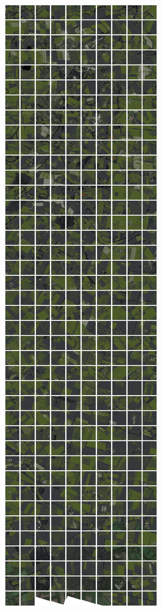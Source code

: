 <html>
<div>
<img src="https://github.com/HakkaTjakka/NL_TILE_MAP/blob/main/18/645/-1051/r.6450.-10510.png" height="44" width="44">
<img src="https://github.com/HakkaTjakka/NL_TILE_MAP/blob/main/18/645/-1051/r.6451.-10510.png" height="44" width="44">
<img src="https://github.com/HakkaTjakka/NL_TILE_MAP/blob/main/18/645/-1051/r.6452.-10510.png" height="44" width="44">
<img src="https://github.com/HakkaTjakka/NL_TILE_MAP/blob/main/18/645/-1051/r.6453.-10510.png" height="44" width="44">
<img src="https://github.com/HakkaTjakka/NL_TILE_MAP/blob/main/18/645/-1051/r.6454.-10510.png" height="44" width="44">
<img src="https://github.com/HakkaTjakka/NL_TILE_MAP/blob/main/18/645/-1051/r.6455.-10510.png" height="44" width="44">
<img src="https://github.com/HakkaTjakka/NL_TILE_MAP/blob/main/18/645/-1051/r.6456.-10510.png" height="44" width="44">
<img src="https://github.com/HakkaTjakka/NL_TILE_MAP/blob/main/18/645/-1051/r.6457.-10510.png" height="44" width="44">
<img src="https://github.com/HakkaTjakka/NL_TILE_MAP/blob/main/18/645/-1051/r.6458.-10510.png" height="44" width="44">
<img src="https://github.com/HakkaTjakka/NL_TILE_MAP/blob/main/18/645/-1051/r.6459.-10510.png" height="44" width="44">
<img src="https://github.com/HakkaTjakka/NL_TILE_MAP/blob/main/18/646/-1051/r.6460.-10510.png" height="44" width="44">
<img src="https://github.com/HakkaTjakka/NL_TILE_MAP/blob/main/18/646/-1051/r.6461.-10510.png" height="44" width="44">
<img src="https://github.com/HakkaTjakka/NL_TILE_MAP/blob/main/18/646/-1051/r.6462.-10510.png" height="44" width="44">
<img src="https://github.com/HakkaTjakka/NL_TILE_MAP/blob/main/18/646/-1051/r.6463.-10510.png" height="44" width="44">
<img src="https://github.com/HakkaTjakka/NL_TILE_MAP/blob/main/18/646/-1051/r.6464.-10510.png" height="44" width="44">
<img src="https://github.com/HakkaTjakka/NL_TILE_MAP/blob/main/18/646/-1051/r.6465.-10510.png" height="44" width="44">
<img src="https://github.com/HakkaTjakka/NL_TILE_MAP/blob/main/18/646/-1051/r.6466.-10510.png" height="44" width="44">
<img src="https://github.com/HakkaTjakka/NL_TILE_MAP/blob/main/18/646/-1051/r.6467.-10510.png" height="44" width="44">
<img src="https://github.com/HakkaTjakka/NL_TILE_MAP/blob/main/18/646/-1051/r.6468.-10510.png" height="44" width="44">
<img src="https://github.com/HakkaTjakka/NL_TILE_MAP/blob/main/18/646/-1051/r.6469.-10510.png" height="44" width="44">
<br>
<img src="https://github.com/HakkaTjakka/NL_TILE_MAP/blob/main/18/645/-1051/r.6450.-10509.png" height="44" width="44">
<img src="https://github.com/HakkaTjakka/NL_TILE_MAP/blob/main/18/645/-1051/r.6451.-10509.png" height="44" width="44">
<img src="https://github.com/HakkaTjakka/NL_TILE_MAP/blob/main/18/645/-1051/r.6452.-10509.png" height="44" width="44">
<img src="https://github.com/HakkaTjakka/NL_TILE_MAP/blob/main/18/645/-1051/r.6453.-10509.png" height="44" width="44">
<img src="https://github.com/HakkaTjakka/NL_TILE_MAP/blob/main/18/645/-1051/r.6454.-10509.png" height="44" width="44">
<img src="https://github.com/HakkaTjakka/NL_TILE_MAP/blob/main/18/645/-1051/r.6455.-10509.png" height="44" width="44">
<img src="https://github.com/HakkaTjakka/NL_TILE_MAP/blob/main/18/645/-1051/r.6456.-10509.png" height="44" width="44">
<img src="https://github.com/HakkaTjakka/NL_TILE_MAP/blob/main/18/645/-1051/r.6457.-10509.png" height="44" width="44">
<img src="https://github.com/HakkaTjakka/NL_TILE_MAP/blob/main/18/645/-1051/r.6458.-10509.png" height="44" width="44">
<img src="https://github.com/HakkaTjakka/NL_TILE_MAP/blob/main/18/645/-1051/r.6459.-10509.png" height="44" width="44">
<img src="https://github.com/HakkaTjakka/NL_TILE_MAP/blob/main/18/646/-1051/r.6460.-10509.png" height="44" width="44">
<img src="https://github.com/HakkaTjakka/NL_TILE_MAP/blob/main/18/646/-1051/r.6461.-10509.png" height="44" width="44">
<img src="https://github.com/HakkaTjakka/NL_TILE_MAP/blob/main/18/646/-1051/r.6462.-10509.png" height="44" width="44">
<img src="https://github.com/HakkaTjakka/NL_TILE_MAP/blob/main/18/646/-1051/r.6463.-10509.png" height="44" width="44">
<img src="https://github.com/HakkaTjakka/NL_TILE_MAP/blob/main/18/646/-1051/r.6464.-10509.png" height="44" width="44">
<img src="https://github.com/HakkaTjakka/NL_TILE_MAP/blob/main/18/646/-1051/r.6465.-10509.png" height="44" width="44">
<img src="https://github.com/HakkaTjakka/NL_TILE_MAP/blob/main/18/646/-1051/r.6466.-10509.png" height="44" width="44">
<img src="https://github.com/HakkaTjakka/NL_TILE_MAP/blob/main/18/646/-1051/r.6467.-10509.png" height="44" width="44">
<img src="https://github.com/HakkaTjakka/NL_TILE_MAP/blob/main/18/646/-1051/r.6468.-10509.png" height="44" width="44">
<img src="https://github.com/HakkaTjakka/NL_TILE_MAP/blob/main/18/646/-1051/r.6469.-10509.png" height="44" width="44">
<br>
<img src="https://github.com/HakkaTjakka/NL_TILE_MAP/blob/main/18/645/-1051/r.6450.-10508.png" height="44" width="44">
<img src="https://github.com/HakkaTjakka/NL_TILE_MAP/blob/main/18/645/-1051/r.6451.-10508.png" height="44" width="44">
<img src="https://github.com/HakkaTjakka/NL_TILE_MAP/blob/main/18/645/-1051/r.6452.-10508.png" height="44" width="44">
<img src="https://github.com/HakkaTjakka/NL_TILE_MAP/blob/main/18/645/-1051/r.6453.-10508.png" height="44" width="44">
<img src="https://github.com/HakkaTjakka/NL_TILE_MAP/blob/main/18/645/-1051/r.6454.-10508.png" height="44" width="44">
<img src="https://github.com/HakkaTjakka/NL_TILE_MAP/blob/main/18/645/-1051/r.6455.-10508.png" height="44" width="44">
<img src="https://github.com/HakkaTjakka/NL_TILE_MAP/blob/main/18/645/-1051/r.6456.-10508.png" height="44" width="44">
<img src="https://github.com/HakkaTjakka/NL_TILE_MAP/blob/main/18/645/-1051/r.6457.-10508.png" height="44" width="44">
<img src="https://github.com/HakkaTjakka/NL_TILE_MAP/blob/main/18/645/-1051/r.6458.-10508.png" height="44" width="44">
<img src="https://github.com/HakkaTjakka/NL_TILE_MAP/blob/main/18/645/-1051/r.6459.-10508.png" height="44" width="44">
<img src="https://github.com/HakkaTjakka/NL_TILE_MAP/blob/main/18/646/-1051/r.6460.-10508.png" height="44" width="44">
<img src="https://github.com/HakkaTjakka/NL_TILE_MAP/blob/main/18/646/-1051/r.6461.-10508.png" height="44" width="44">
<img src="https://github.com/HakkaTjakka/NL_TILE_MAP/blob/main/18/646/-1051/r.6462.-10508.png" height="44" width="44">
<img src="https://github.com/HakkaTjakka/NL_TILE_MAP/blob/main/18/646/-1051/r.6463.-10508.png" height="44" width="44">
<img src="https://github.com/HakkaTjakka/NL_TILE_MAP/blob/main/18/646/-1051/r.6464.-10508.png" height="44" width="44">
<img src="https://github.com/HakkaTjakka/NL_TILE_MAP/blob/main/18/646/-1051/r.6465.-10508.png" height="44" width="44">
<img src="https://github.com/HakkaTjakka/NL_TILE_MAP/blob/main/18/646/-1051/r.6466.-10508.png" height="44" width="44">
<img src="https://github.com/HakkaTjakka/NL_TILE_MAP/blob/main/18/646/-1051/r.6467.-10508.png" height="44" width="44">
<img src="https://github.com/HakkaTjakka/NL_TILE_MAP/blob/main/18/646/-1051/r.6468.-10508.png" height="44" width="44">
<img src="https://github.com/HakkaTjakka/NL_TILE_MAP/blob/main/18/646/-1051/r.6469.-10508.png" height="44" width="44">
<br>
<img src="https://github.com/HakkaTjakka/NL_TILE_MAP/blob/main/18/645/-1051/r.6450.-10507.png" height="44" width="44">
<img src="https://github.com/HakkaTjakka/NL_TILE_MAP/blob/main/18/645/-1051/r.6451.-10507.png" height="44" width="44">
<img src="https://github.com/HakkaTjakka/NL_TILE_MAP/blob/main/18/645/-1051/r.6452.-10507.png" height="44" width="44">
<img src="https://github.com/HakkaTjakka/NL_TILE_MAP/blob/main/18/645/-1051/r.6453.-10507.png" height="44" width="44">
<img src="https://github.com/HakkaTjakka/NL_TILE_MAP/blob/main/18/645/-1051/r.6454.-10507.png" height="44" width="44">
<img src="https://github.com/HakkaTjakka/NL_TILE_MAP/blob/main/18/645/-1051/r.6455.-10507.png" height="44" width="44">
<img src="https://github.com/HakkaTjakka/NL_TILE_MAP/blob/main/18/645/-1051/r.6456.-10507.png" height="44" width="44">
<img src="https://github.com/HakkaTjakka/NL_TILE_MAP/blob/main/18/645/-1051/r.6457.-10507.png" height="44" width="44">
<img src="https://github.com/HakkaTjakka/NL_TILE_MAP/blob/main/18/645/-1051/r.6458.-10507.png" height="44" width="44">
<img src="https://github.com/HakkaTjakka/NL_TILE_MAP/blob/main/18/645/-1051/r.6459.-10507.png" height="44" width="44">
<img src="https://github.com/HakkaTjakka/NL_TILE_MAP/blob/main/18/646/-1051/r.6460.-10507.png" height="44" width="44">
<img src="https://github.com/HakkaTjakka/NL_TILE_MAP/blob/main/18/646/-1051/r.6461.-10507.png" height="44" width="44">
<img src="https://github.com/HakkaTjakka/NL_TILE_MAP/blob/main/18/646/-1051/r.6462.-10507.png" height="44" width="44">
<img src="https://github.com/HakkaTjakka/NL_TILE_MAP/blob/main/18/646/-1051/r.6463.-10507.png" height="44" width="44">
<img src="https://github.com/HakkaTjakka/NL_TILE_MAP/blob/main/18/646/-1051/r.6464.-10507.png" height="44" width="44">
<img src="https://github.com/HakkaTjakka/NL_TILE_MAP/blob/main/18/646/-1051/r.6465.-10507.png" height="44" width="44">
<img src="https://github.com/HakkaTjakka/NL_TILE_MAP/blob/main/18/646/-1051/r.6466.-10507.png" height="44" width="44">
<img src="https://github.com/HakkaTjakka/NL_TILE_MAP/blob/main/18/646/-1051/r.6467.-10507.png" height="44" width="44">
<img src="https://github.com/HakkaTjakka/NL_TILE_MAP/blob/main/18/646/-1051/r.6468.-10507.png" height="44" width="44">
<img src="https://github.com/HakkaTjakka/NL_TILE_MAP/blob/main/18/646/-1051/r.6469.-10507.png" height="44" width="44">
<br>
<img src="https://github.com/HakkaTjakka/NL_TILE_MAP/blob/main/18/645/-1051/r.6450.-10506.png" height="44" width="44">
<img src="https://github.com/HakkaTjakka/NL_TILE_MAP/blob/main/18/645/-1051/r.6451.-10506.png" height="44" width="44">
<img src="https://github.com/HakkaTjakka/NL_TILE_MAP/blob/main/18/645/-1051/r.6452.-10506.png" height="44" width="44">
<img src="https://github.com/HakkaTjakka/NL_TILE_MAP/blob/main/18/645/-1051/r.6453.-10506.png" height="44" width="44">
<img src="https://github.com/HakkaTjakka/NL_TILE_MAP/blob/main/18/645/-1051/r.6454.-10506.png" height="44" width="44">
<img src="https://github.com/HakkaTjakka/NL_TILE_MAP/blob/main/18/645/-1051/r.6455.-10506.png" height="44" width="44">
<img src="https://github.com/HakkaTjakka/NL_TILE_MAP/blob/main/18/645/-1051/r.6456.-10506.png" height="44" width="44">
<img src="https://github.com/HakkaTjakka/NL_TILE_MAP/blob/main/18/645/-1051/r.6457.-10506.png" height="44" width="44">
<img src="https://github.com/HakkaTjakka/NL_TILE_MAP/blob/main/18/645/-1051/r.6458.-10506.png" height="44" width="44">
<img src="https://github.com/HakkaTjakka/NL_TILE_MAP/blob/main/18/645/-1051/r.6459.-10506.png" height="44" width="44">
<img src="https://github.com/HakkaTjakka/NL_TILE_MAP/blob/main/18/646/-1051/r.6460.-10506.png" height="44" width="44">
<img src="https://github.com/HakkaTjakka/NL_TILE_MAP/blob/main/18/646/-1051/r.6461.-10506.png" height="44" width="44">
<img src="https://github.com/HakkaTjakka/NL_TILE_MAP/blob/main/18/646/-1051/r.6462.-10506.png" height="44" width="44">
<img src="https://github.com/HakkaTjakka/NL_TILE_MAP/blob/main/18/646/-1051/r.6463.-10506.png" height="44" width="44">
<img src="https://github.com/HakkaTjakka/NL_TILE_MAP/blob/main/18/646/-1051/r.6464.-10506.png" height="44" width="44">
<img src="https://github.com/HakkaTjakka/NL_TILE_MAP/blob/main/18/646/-1051/r.6465.-10506.png" height="44" width="44">
<img src="https://github.com/HakkaTjakka/NL_TILE_MAP/blob/main/18/646/-1051/r.6466.-10506.png" height="44" width="44">
<img src="https://github.com/HakkaTjakka/NL_TILE_MAP/blob/main/18/646/-1051/r.6467.-10506.png" height="44" width="44">
<img src="https://github.com/HakkaTjakka/NL_TILE_MAP/blob/main/18/646/-1051/r.6468.-10506.png" height="44" width="44">
<img src="https://github.com/HakkaTjakka/NL_TILE_MAP/blob/main/18/646/-1051/r.6469.-10506.png" height="44" width="44">
<br>
<img src="https://github.com/HakkaTjakka/NL_TILE_MAP/blob/main/18/645/-1051/r.6450.-10505.png" height="44" width="44">
<img src="https://github.com/HakkaTjakka/NL_TILE_MAP/blob/main/18/645/-1051/r.6451.-10505.png" height="44" width="44">
<img src="https://github.com/HakkaTjakka/NL_TILE_MAP/blob/main/18/645/-1051/r.6452.-10505.png" height="44" width="44">
<img src="https://github.com/HakkaTjakka/NL_TILE_MAP/blob/main/18/645/-1051/r.6453.-10505.png" height="44" width="44">
<img src="https://github.com/HakkaTjakka/NL_TILE_MAP/blob/main/18/645/-1051/r.6454.-10505.png" height="44" width="44">
<img src="https://github.com/HakkaTjakka/NL_TILE_MAP/blob/main/18/645/-1051/r.6455.-10505.png" height="44" width="44">
<img src="https://github.com/HakkaTjakka/NL_TILE_MAP/blob/main/18/645/-1051/r.6456.-10505.png" height="44" width="44">
<img src="https://github.com/HakkaTjakka/NL_TILE_MAP/blob/main/18/645/-1051/r.6457.-10505.png" height="44" width="44">
<img src="https://github.com/HakkaTjakka/NL_TILE_MAP/blob/main/18/645/-1051/r.6458.-10505.png" height="44" width="44">
<img src="https://github.com/HakkaTjakka/NL_TILE_MAP/blob/main/18/645/-1051/r.6459.-10505.png" height="44" width="44">
<img src="https://github.com/HakkaTjakka/NL_TILE_MAP/blob/main/18/646/-1051/r.6460.-10505.png" height="44" width="44">
<img src="https://github.com/HakkaTjakka/NL_TILE_MAP/blob/main/18/646/-1051/r.6461.-10505.png" height="44" width="44">
<img src="https://github.com/HakkaTjakka/NL_TILE_MAP/blob/main/18/646/-1051/r.6462.-10505.png" height="44" width="44">
<img src="https://github.com/HakkaTjakka/NL_TILE_MAP/blob/main/18/646/-1051/r.6463.-10505.png" height="44" width="44">
<img src="https://github.com/HakkaTjakka/NL_TILE_MAP/blob/main/18/646/-1051/r.6464.-10505.png" height="44" width="44">
<img src="https://github.com/HakkaTjakka/NL_TILE_MAP/blob/main/18/646/-1051/r.6465.-10505.png" height="44" width="44">
<img src="https://github.com/HakkaTjakka/NL_TILE_MAP/blob/main/18/646/-1051/r.6466.-10505.png" height="44" width="44">
<img src="https://github.com/HakkaTjakka/NL_TILE_MAP/blob/main/18/646/-1051/r.6467.-10505.png" height="44" width="44">
<img src="https://github.com/HakkaTjakka/NL_TILE_MAP/blob/main/18/646/-1051/r.6468.-10505.png" height="44" width="44">
<img src="https://github.com/HakkaTjakka/NL_TILE_MAP/blob/main/18/646/-1051/r.6469.-10505.png" height="44" width="44">
<br>
<img src="https://github.com/HakkaTjakka/NL_TILE_MAP/blob/main/18/645/-1051/r.6450.-10504.png" height="44" width="44">
<img src="https://github.com/HakkaTjakka/NL_TILE_MAP/blob/main/18/645/-1051/r.6451.-10504.png" height="44" width="44">
<img src="https://github.com/HakkaTjakka/NL_TILE_MAP/blob/main/18/645/-1051/r.6452.-10504.png" height="44" width="44">
<img src="https://github.com/HakkaTjakka/NL_TILE_MAP/blob/main/18/645/-1051/r.6453.-10504.png" height="44" width="44">
<img src="https://github.com/HakkaTjakka/NL_TILE_MAP/blob/main/18/645/-1051/r.6454.-10504.png" height="44" width="44">
<img src="https://github.com/HakkaTjakka/NL_TILE_MAP/blob/main/18/645/-1051/r.6455.-10504.png" height="44" width="44">
<img src="https://github.com/HakkaTjakka/NL_TILE_MAP/blob/main/18/645/-1051/r.6456.-10504.png" height="44" width="44">
<img src="https://github.com/HakkaTjakka/NL_TILE_MAP/blob/main/18/645/-1051/r.6457.-10504.png" height="44" width="44">
<img src="https://github.com/HakkaTjakka/NL_TILE_MAP/blob/main/18/645/-1051/r.6458.-10504.png" height="44" width="44">
<img src="https://github.com/HakkaTjakka/NL_TILE_MAP/blob/main/18/645/-1051/r.6459.-10504.png" height="44" width="44">
<img src="https://github.com/HakkaTjakka/NL_TILE_MAP/blob/main/18/646/-1051/r.6460.-10504.png" height="44" width="44">
<img src="https://github.com/HakkaTjakka/NL_TILE_MAP/blob/main/18/646/-1051/r.6461.-10504.png" height="44" width="44">
<img src="https://github.com/HakkaTjakka/NL_TILE_MAP/blob/main/18/646/-1051/r.6462.-10504.png" height="44" width="44">
<img src="https://github.com/HakkaTjakka/NL_TILE_MAP/blob/main/18/646/-1051/r.6463.-10504.png" height="44" width="44">
<img src="https://github.com/HakkaTjakka/NL_TILE_MAP/blob/main/18/646/-1051/r.6464.-10504.png" height="44" width="44">
<img src="https://github.com/HakkaTjakka/NL_TILE_MAP/blob/main/18/646/-1051/r.6465.-10504.png" height="44" width="44">
<img src="https://github.com/HakkaTjakka/NL_TILE_MAP/blob/main/18/646/-1051/r.6466.-10504.png" height="44" width="44">
<img src="https://github.com/HakkaTjakka/NL_TILE_MAP/blob/main/18/646/-1051/r.6467.-10504.png" height="44" width="44">
<img src="https://github.com/HakkaTjakka/NL_TILE_MAP/blob/main/18/646/-1051/r.6468.-10504.png" height="44" width="44">
<img src="https://github.com/HakkaTjakka/NL_TILE_MAP/blob/main/18/646/-1051/r.6469.-10504.png" height="44" width="44">
<br>
<img src="https://github.com/HakkaTjakka/NL_TILE_MAP/blob/main/18/645/-1051/r.6450.-10503.png" height="44" width="44">
<img src="https://github.com/HakkaTjakka/NL_TILE_MAP/blob/main/18/645/-1051/r.6451.-10503.png" height="44" width="44">
<img src="https://github.com/HakkaTjakka/NL_TILE_MAP/blob/main/18/645/-1051/r.6452.-10503.png" height="44" width="44">
<img src="https://github.com/HakkaTjakka/NL_TILE_MAP/blob/main/18/645/-1051/r.6453.-10503.png" height="44" width="44">
<img src="https://github.com/HakkaTjakka/NL_TILE_MAP/blob/main/18/645/-1051/r.6454.-10503.png" height="44" width="44">
<img src="https://github.com/HakkaTjakka/NL_TILE_MAP/blob/main/18/645/-1051/r.6455.-10503.png" height="44" width="44">
<img src="https://github.com/HakkaTjakka/NL_TILE_MAP/blob/main/18/645/-1051/r.6456.-10503.png" height="44" width="44">
<img src="https://github.com/HakkaTjakka/NL_TILE_MAP/blob/main/18/645/-1051/r.6457.-10503.png" height="44" width="44">
<img src="https://github.com/HakkaTjakka/NL_TILE_MAP/blob/main/18/645/-1051/r.6458.-10503.png" height="44" width="44">
<img src="https://github.com/HakkaTjakka/NL_TILE_MAP/blob/main/18/645/-1051/r.6459.-10503.png" height="44" width="44">
<img src="https://github.com/HakkaTjakka/NL_TILE_MAP/blob/main/18/646/-1051/r.6460.-10503.png" height="44" width="44">
<img src="https://github.com/HakkaTjakka/NL_TILE_MAP/blob/main/18/646/-1051/r.6461.-10503.png" height="44" width="44">
<img src="https://github.com/HakkaTjakka/NL_TILE_MAP/blob/main/18/646/-1051/r.6462.-10503.png" height="44" width="44">
<img src="https://github.com/HakkaTjakka/NL_TILE_MAP/blob/main/18/646/-1051/r.6463.-10503.png" height="44" width="44">
<img src="https://github.com/HakkaTjakka/NL_TILE_MAP/blob/main/18/646/-1051/r.6464.-10503.png" height="44" width="44">
<img src="https://github.com/HakkaTjakka/NL_TILE_MAP/blob/main/18/646/-1051/r.6465.-10503.png" height="44" width="44">
<img src="https://github.com/HakkaTjakka/NL_TILE_MAP/blob/main/18/646/-1051/r.6466.-10503.png" height="44" width="44">
<img src="https://github.com/HakkaTjakka/NL_TILE_MAP/blob/main/18/646/-1051/r.6467.-10503.png" height="44" width="44">
<img src="https://github.com/HakkaTjakka/NL_TILE_MAP/blob/main/18/646/-1051/r.6468.-10503.png" height="44" width="44">
<img src="https://github.com/HakkaTjakka/NL_TILE_MAP/blob/main/18/646/-1051/r.6469.-10503.png" height="44" width="44">
<br>
<img src="https://github.com/HakkaTjakka/NL_TILE_MAP/blob/main/18/645/-1051/r.6450.-10502.png" height="44" width="44">
<img src="https://github.com/HakkaTjakka/NL_TILE_MAP/blob/main/18/645/-1051/r.6451.-10502.png" height="44" width="44">
<img src="https://github.com/HakkaTjakka/NL_TILE_MAP/blob/main/18/645/-1051/r.6452.-10502.png" height="44" width="44">
<img src="https://github.com/HakkaTjakka/NL_TILE_MAP/blob/main/18/645/-1051/r.6453.-10502.png" height="44" width="44">
<img src="https://github.com/HakkaTjakka/NL_TILE_MAP/blob/main/18/645/-1051/r.6454.-10502.png" height="44" width="44">
<img src="https://github.com/HakkaTjakka/NL_TILE_MAP/blob/main/18/645/-1051/r.6455.-10502.png" height="44" width="44">
<img src="https://github.com/HakkaTjakka/NL_TILE_MAP/blob/main/18/645/-1051/r.6456.-10502.png" height="44" width="44">
<img src="https://github.com/HakkaTjakka/NL_TILE_MAP/blob/main/18/645/-1051/r.6457.-10502.png" height="44" width="44">
<img src="https://github.com/HakkaTjakka/NL_TILE_MAP/blob/main/18/645/-1051/r.6458.-10502.png" height="44" width="44">
<img src="https://github.com/HakkaTjakka/NL_TILE_MAP/blob/main/18/645/-1051/r.6459.-10502.png" height="44" width="44">
<img src="https://github.com/HakkaTjakka/NL_TILE_MAP/blob/main/18/646/-1051/r.6460.-10502.png" height="44" width="44">
<img src="https://github.com/HakkaTjakka/NL_TILE_MAP/blob/main/18/646/-1051/r.6461.-10502.png" height="44" width="44">
<img src="https://github.com/HakkaTjakka/NL_TILE_MAP/blob/main/18/646/-1051/r.6462.-10502.png" height="44" width="44">
<img src="https://github.com/HakkaTjakka/NL_TILE_MAP/blob/main/18/646/-1051/r.6463.-10502.png" height="44" width="44">
<img src="https://github.com/HakkaTjakka/NL_TILE_MAP/blob/main/18/646/-1051/r.6464.-10502.png" height="44" width="44">
<img src="https://github.com/HakkaTjakka/NL_TILE_MAP/blob/main/18/646/-1051/r.6465.-10502.png" height="44" width="44">
<img src="https://github.com/HakkaTjakka/NL_TILE_MAP/blob/main/18/646/-1051/r.6466.-10502.png" height="44" width="44">
<img src="https://github.com/HakkaTjakka/NL_TILE_MAP/blob/main/18/646/-1051/r.6467.-10502.png" height="44" width="44">
<img src="https://github.com/HakkaTjakka/NL_TILE_MAP/blob/main/18/646/-1051/r.6468.-10502.png" height="44" width="44">
<img src="https://github.com/HakkaTjakka/NL_TILE_MAP/blob/main/18/646/-1051/r.6469.-10502.png" height="44" width="44">
<br>
<img src="https://github.com/HakkaTjakka/NL_TILE_MAP/blob/main/18/645/-1051/r.6450.-10501.png" height="44" width="44">
<img src="https://github.com/HakkaTjakka/NL_TILE_MAP/blob/main/18/645/-1051/r.6451.-10501.png" height="44" width="44">
<img src="https://github.com/HakkaTjakka/NL_TILE_MAP/blob/main/18/645/-1051/r.6452.-10501.png" height="44" width="44">
<img src="https://github.com/HakkaTjakka/NL_TILE_MAP/blob/main/18/645/-1051/r.6453.-10501.png" height="44" width="44">
<img src="https://github.com/HakkaTjakka/NL_TILE_MAP/blob/main/18/645/-1051/r.6454.-10501.png" height="44" width="44">
<img src="https://github.com/HakkaTjakka/NL_TILE_MAP/blob/main/18/645/-1051/r.6455.-10501.png" height="44" width="44">
<img src="https://github.com/HakkaTjakka/NL_TILE_MAP/blob/main/18/645/-1051/r.6456.-10501.png" height="44" width="44">
<img src="https://github.com/HakkaTjakka/NL_TILE_MAP/blob/main/18/645/-1051/r.6457.-10501.png" height="44" width="44">
<img src="https://github.com/HakkaTjakka/NL_TILE_MAP/blob/main/18/645/-1051/r.6458.-10501.png" height="44" width="44">
<img src="https://github.com/HakkaTjakka/NL_TILE_MAP/blob/main/18/645/-1051/r.6459.-10501.png" height="44" width="44">
<img src="https://github.com/HakkaTjakka/NL_TILE_MAP/blob/main/18/646/-1051/r.6460.-10501.png" height="44" width="44">
<img src="https://github.com/HakkaTjakka/NL_TILE_MAP/blob/main/18/646/-1051/r.6461.-10501.png" height="44" width="44">
<img src="https://github.com/HakkaTjakka/NL_TILE_MAP/blob/main/18/646/-1051/r.6462.-10501.png" height="44" width="44">
<img src="https://github.com/HakkaTjakka/NL_TILE_MAP/blob/main/18/646/-1051/r.6463.-10501.png" height="44" width="44">
<img src="https://github.com/HakkaTjakka/NL_TILE_MAP/blob/main/18/646/-1051/r.6464.-10501.png" height="44" width="44">
<img src="https://github.com/HakkaTjakka/NL_TILE_MAP/blob/main/18/646/-1051/r.6465.-10501.png" height="44" width="44">
<img src="https://github.com/HakkaTjakka/NL_TILE_MAP/blob/main/18/646/-1051/r.6466.-10501.png" height="44" width="44">
<img src="https://github.com/HakkaTjakka/NL_TILE_MAP/blob/main/18/646/-1051/r.6467.-10501.png" height="44" width="44">
<img src="https://github.com/HakkaTjakka/NL_TILE_MAP/blob/main/18/646/-1051/r.6468.-10501.png" height="44" width="44">
<img src="https://github.com/HakkaTjakka/NL_TILE_MAP/blob/main/18/646/-1051/r.6469.-10501.png" height="44" width="44">
<br>
<img src="https://github.com/HakkaTjakka/NL_TILE_MAP/blob/main/18/645/-1050/r.6450.-10500.png" height="44" width="44">
<img src="https://github.com/HakkaTjakka/NL_TILE_MAP/blob/main/18/645/-1050/r.6451.-10500.png" height="44" width="44">
<img src="https://github.com/HakkaTjakka/NL_TILE_MAP/blob/main/18/645/-1050/r.6452.-10500.png" height="44" width="44">
<img src="https://github.com/HakkaTjakka/NL_TILE_MAP/blob/main/18/645/-1050/r.6453.-10500.png" height="44" width="44">
<img src="https://github.com/HakkaTjakka/NL_TILE_MAP/blob/main/18/645/-1050/r.6454.-10500.png" height="44" width="44">
<img src="https://github.com/HakkaTjakka/NL_TILE_MAP/blob/main/18/645/-1050/r.6455.-10500.png" height="44" width="44">
<img src="https://github.com/HakkaTjakka/NL_TILE_MAP/blob/main/18/645/-1050/r.6456.-10500.png" height="44" width="44">
<img src="https://github.com/HakkaTjakka/NL_TILE_MAP/blob/main/18/645/-1050/r.6457.-10500.png" height="44" width="44">
<img src="https://github.com/HakkaTjakka/NL_TILE_MAP/blob/main/18/645/-1050/r.6458.-10500.png" height="44" width="44">
<img src="https://github.com/HakkaTjakka/NL_TILE_MAP/blob/main/18/645/-1050/r.6459.-10500.png" height="44" width="44">
<img src="https://github.com/HakkaTjakka/NL_TILE_MAP/blob/main/18/646/-1050/r.6460.-10500.png" height="44" width="44">
<img src="https://github.com/HakkaTjakka/NL_TILE_MAP/blob/main/18/646/-1050/r.6461.-10500.png" height="44" width="44">
<img src="https://github.com/HakkaTjakka/NL_TILE_MAP/blob/main/18/646/-1050/r.6462.-10500.png" height="44" width="44">
<img src="https://github.com/HakkaTjakka/NL_TILE_MAP/blob/main/18/646/-1050/r.6463.-10500.png" height="44" width="44">
<img src="https://github.com/HakkaTjakka/NL_TILE_MAP/blob/main/18/646/-1050/r.6464.-10500.png" height="44" width="44">
<img src="https://github.com/HakkaTjakka/NL_TILE_MAP/blob/main/18/646/-1050/r.6465.-10500.png" height="44" width="44">
<img src="https://github.com/HakkaTjakka/NL_TILE_MAP/blob/main/18/646/-1050/r.6466.-10500.png" height="44" width="44">
<img src="https://github.com/HakkaTjakka/NL_TILE_MAP/blob/main/18/646/-1050/r.6467.-10500.png" height="44" width="44">
<img src="https://github.com/HakkaTjakka/NL_TILE_MAP/blob/main/18/646/-1050/r.6468.-10500.png" height="44" width="44">
<img src="https://github.com/HakkaTjakka/NL_TILE_MAP/blob/main/18/646/-1050/r.6469.-10500.png" height="44" width="44">
<br>
<img src="https://github.com/HakkaTjakka/NL_TILE_MAP/blob/main/18/645/-1050/r.6450.-10499.png" height="44" width="44">
<img src="https://github.com/HakkaTjakka/NL_TILE_MAP/blob/main/18/645/-1050/r.6451.-10499.png" height="44" width="44">
<img src="https://github.com/HakkaTjakka/NL_TILE_MAP/blob/main/18/645/-1050/r.6452.-10499.png" height="44" width="44">
<img src="https://github.com/HakkaTjakka/NL_TILE_MAP/blob/main/18/645/-1050/r.6453.-10499.png" height="44" width="44">
<img src="https://github.com/HakkaTjakka/NL_TILE_MAP/blob/main/18/645/-1050/r.6454.-10499.png" height="44" width="44">
<img src="https://github.com/HakkaTjakka/NL_TILE_MAP/blob/main/18/645/-1050/r.6455.-10499.png" height="44" width="44">
<img src="https://github.com/HakkaTjakka/NL_TILE_MAP/blob/main/18/645/-1050/r.6456.-10499.png" height="44" width="44">
<img src="https://github.com/HakkaTjakka/NL_TILE_MAP/blob/main/18/645/-1050/r.6457.-10499.png" height="44" width="44">
<img src="https://github.com/HakkaTjakka/NL_TILE_MAP/blob/main/18/645/-1050/r.6458.-10499.png" height="44" width="44">
<img src="https://github.com/HakkaTjakka/NL_TILE_MAP/blob/main/18/645/-1050/r.6459.-10499.png" height="44" width="44">
<img src="https://github.com/HakkaTjakka/NL_TILE_MAP/blob/main/18/646/-1050/r.6460.-10499.png" height="44" width="44">
<img src="https://github.com/HakkaTjakka/NL_TILE_MAP/blob/main/18/646/-1050/r.6461.-10499.png" height="44" width="44">
<img src="https://github.com/HakkaTjakka/NL_TILE_MAP/blob/main/18/646/-1050/r.6462.-10499.png" height="44" width="44">
<img src="https://github.com/HakkaTjakka/NL_TILE_MAP/blob/main/18/646/-1050/r.6463.-10499.png" height="44" width="44">
<img src="https://github.com/HakkaTjakka/NL_TILE_MAP/blob/main/18/646/-1050/r.6464.-10499.png" height="44" width="44">
<img src="https://github.com/HakkaTjakka/NL_TILE_MAP/blob/main/18/646/-1050/r.6465.-10499.png" height="44" width="44">
<img src="https://github.com/HakkaTjakka/NL_TILE_MAP/blob/main/18/646/-1050/r.6466.-10499.png" height="44" width="44">
<img src="https://github.com/HakkaTjakka/NL_TILE_MAP/blob/main/18/646/-1050/r.6467.-10499.png" height="44" width="44">
<img src="https://github.com/HakkaTjakka/NL_TILE_MAP/blob/main/18/646/-1050/r.6468.-10499.png" height="44" width="44">
<img src="https://github.com/HakkaTjakka/NL_TILE_MAP/blob/main/18/646/-1050/r.6469.-10499.png" height="44" width="44">
<br>
<img src="https://github.com/HakkaTjakka/NL_TILE_MAP/blob/main/18/645/-1050/r.6450.-10498.png" height="44" width="44">
<img src="https://github.com/HakkaTjakka/NL_TILE_MAP/blob/main/18/645/-1050/r.6451.-10498.png" height="44" width="44">
<img src="https://github.com/HakkaTjakka/NL_TILE_MAP/blob/main/18/645/-1050/r.6452.-10498.png" height="44" width="44">
<img src="https://github.com/HakkaTjakka/NL_TILE_MAP/blob/main/18/645/-1050/r.6453.-10498.png" height="44" width="44">
<img src="https://github.com/HakkaTjakka/NL_TILE_MAP/blob/main/18/645/-1050/r.6454.-10498.png" height="44" width="44">
<img src="https://github.com/HakkaTjakka/NL_TILE_MAP/blob/main/18/645/-1050/r.6455.-10498.png" height="44" width="44">
<img src="https://github.com/HakkaTjakka/NL_TILE_MAP/blob/main/18/645/-1050/r.6456.-10498.png" height="44" width="44">
<img src="https://github.com/HakkaTjakka/NL_TILE_MAP/blob/main/18/645/-1050/r.6457.-10498.png" height="44" width="44">
<img src="https://github.com/HakkaTjakka/NL_TILE_MAP/blob/main/18/645/-1050/r.6458.-10498.png" height="44" width="44">
<img src="https://github.com/HakkaTjakka/NL_TILE_MAP/blob/main/18/645/-1050/r.6459.-10498.png" height="44" width="44">
<img src="https://github.com/HakkaTjakka/NL_TILE_MAP/blob/main/18/646/-1050/r.6460.-10498.png" height="44" width="44">
<img src="https://github.com/HakkaTjakka/NL_TILE_MAP/blob/main/18/646/-1050/r.6461.-10498.png" height="44" width="44">
<img src="https://github.com/HakkaTjakka/NL_TILE_MAP/blob/main/18/646/-1050/r.6462.-10498.png" height="44" width="44">
<img src="https://github.com/HakkaTjakka/NL_TILE_MAP/blob/main/18/646/-1050/r.6463.-10498.png" height="44" width="44">
<img src="https://github.com/HakkaTjakka/NL_TILE_MAP/blob/main/18/646/-1050/r.6464.-10498.png" height="44" width="44">
<img src="https://github.com/HakkaTjakka/NL_TILE_MAP/blob/main/18/646/-1050/r.6465.-10498.png" height="44" width="44">
<img src="https://github.com/HakkaTjakka/NL_TILE_MAP/blob/main/18/646/-1050/r.6466.-10498.png" height="44" width="44">
<img src="https://github.com/HakkaTjakka/NL_TILE_MAP/blob/main/18/646/-1050/r.6467.-10498.png" height="44" width="44">
<img src="https://github.com/HakkaTjakka/NL_TILE_MAP/blob/main/18/646/-1050/r.6468.-10498.png" height="44" width="44">
<img src="https://github.com/HakkaTjakka/NL_TILE_MAP/blob/main/18/646/-1050/r.6469.-10498.png" height="44" width="44">
<br>
<img src="https://github.com/HakkaTjakka/NL_TILE_MAP/blob/main/18/645/-1050/r.6450.-10497.png" height="44" width="44">
<img src="https://github.com/HakkaTjakka/NL_TILE_MAP/blob/main/18/645/-1050/r.6451.-10497.png" height="44" width="44">
<img src="https://github.com/HakkaTjakka/NL_TILE_MAP/blob/main/18/645/-1050/r.6452.-10497.png" height="44" width="44">
<img src="https://github.com/HakkaTjakka/NL_TILE_MAP/blob/main/18/645/-1050/r.6453.-10497.png" height="44" width="44">
<img src="https://github.com/HakkaTjakka/NL_TILE_MAP/blob/main/18/645/-1050/r.6454.-10497.png" height="44" width="44">
<img src="https://github.com/HakkaTjakka/NL_TILE_MAP/blob/main/18/645/-1050/r.6455.-10497.png" height="44" width="44">
<img src="https://github.com/HakkaTjakka/NL_TILE_MAP/blob/main/18/645/-1050/r.6456.-10497.png" height="44" width="44">
<img src="https://github.com/HakkaTjakka/NL_TILE_MAP/blob/main/18/645/-1050/r.6457.-10497.png" height="44" width="44">
<img src="https://github.com/HakkaTjakka/NL_TILE_MAP/blob/main/18/645/-1050/r.6458.-10497.png" height="44" width="44">
<img src="https://github.com/HakkaTjakka/NL_TILE_MAP/blob/main/18/645/-1050/r.6459.-10497.png" height="44" width="44">
<img src="https://github.com/HakkaTjakka/NL_TILE_MAP/blob/main/18/646/-1050/r.6460.-10497.png" height="44" width="44">
<img src="https://github.com/HakkaTjakka/NL_TILE_MAP/blob/main/18/646/-1050/r.6461.-10497.png" height="44" width="44">
<img src="https://github.com/HakkaTjakka/NL_TILE_MAP/blob/main/18/646/-1050/r.6462.-10497.png" height="44" width="44">
<img src="https://github.com/HakkaTjakka/NL_TILE_MAP/blob/main/18/646/-1050/r.6463.-10497.png" height="44" width="44">
<img src="https://github.com/HakkaTjakka/NL_TILE_MAP/blob/main/18/646/-1050/r.6464.-10497.png" height="44" width="44">
<img src="https://github.com/HakkaTjakka/NL_TILE_MAP/blob/main/18/646/-1050/r.6465.-10497.png" height="44" width="44">
<img src="https://github.com/HakkaTjakka/NL_TILE_MAP/blob/main/18/646/-1050/r.6466.-10497.png" height="44" width="44">
<img src="https://github.com/HakkaTjakka/NL_TILE_MAP/blob/main/18/646/-1050/r.6467.-10497.png" height="44" width="44">
<img src="https://github.com/HakkaTjakka/NL_TILE_MAP/blob/main/18/646/-1050/r.6468.-10497.png" height="44" width="44">
<img src="https://github.com/HakkaTjakka/NL_TILE_MAP/blob/main/18/646/-1050/r.6469.-10497.png" height="44" width="44">
<br>
<img src="https://github.com/HakkaTjakka/NL_TILE_MAP/blob/main/18/645/-1050/r.6450.-10496.png" height="44" width="44">
<img src="https://github.com/HakkaTjakka/NL_TILE_MAP/blob/main/18/645/-1050/r.6451.-10496.png" height="44" width="44">
<img src="https://github.com/HakkaTjakka/NL_TILE_MAP/blob/main/18/645/-1050/r.6452.-10496.png" height="44" width="44">
<img src="https://github.com/HakkaTjakka/NL_TILE_MAP/blob/main/18/645/-1050/r.6453.-10496.png" height="44" width="44">
<img src="https://github.com/HakkaTjakka/NL_TILE_MAP/blob/main/18/645/-1050/r.6454.-10496.png" height="44" width="44">
<img src="https://github.com/HakkaTjakka/NL_TILE_MAP/blob/main/18/645/-1050/r.6455.-10496.png" height="44" width="44">
<img src="https://github.com/HakkaTjakka/NL_TILE_MAP/blob/main/18/645/-1050/r.6456.-10496.png" height="44" width="44">
<img src="https://github.com/HakkaTjakka/NL_TILE_MAP/blob/main/18/645/-1050/r.6457.-10496.png" height="44" width="44">
<img src="https://github.com/HakkaTjakka/NL_TILE_MAP/blob/main/18/645/-1050/r.6458.-10496.png" height="44" width="44">
<img src="https://github.com/HakkaTjakka/NL_TILE_MAP/blob/main/18/645/-1050/r.6459.-10496.png" height="44" width="44">
<img src="https://github.com/HakkaTjakka/NL_TILE_MAP/blob/main/18/646/-1050/r.6460.-10496.png" height="44" width="44">
<img src="https://github.com/HakkaTjakka/NL_TILE_MAP/blob/main/18/646/-1050/r.6461.-10496.png" height="44" width="44">
<img src="https://github.com/HakkaTjakka/NL_TILE_MAP/blob/main/18/646/-1050/r.6462.-10496.png" height="44" width="44">
<img src="https://github.com/HakkaTjakka/NL_TILE_MAP/blob/main/18/646/-1050/r.6463.-10496.png" height="44" width="44">
<img src="https://github.com/HakkaTjakka/NL_TILE_MAP/blob/main/18/646/-1050/r.6464.-10496.png" height="44" width="44">
<img src="https://github.com/HakkaTjakka/NL_TILE_MAP/blob/main/18/646/-1050/r.6465.-10496.png" height="44" width="44">
<img src="https://github.com/HakkaTjakka/NL_TILE_MAP/blob/main/18/646/-1050/r.6466.-10496.png" height="44" width="44">
<img src="https://github.com/HakkaTjakka/NL_TILE_MAP/blob/main/18/646/-1050/r.6467.-10496.png" height="44" width="44">
<img src="https://github.com/HakkaTjakka/NL_TILE_MAP/blob/main/18/646/-1050/r.6468.-10496.png" height="44" width="44">
<img src="https://github.com/HakkaTjakka/NL_TILE_MAP/blob/main/18/646/-1050/r.6469.-10496.png" height="44" width="44">
<br>
<img src="https://github.com/HakkaTjakka/NL_TILE_MAP/blob/main/18/645/-1050/r.6450.-10495.png" height="44" width="44">
<img src="https://github.com/HakkaTjakka/NL_TILE_MAP/blob/main/18/645/-1050/r.6451.-10495.png" height="44" width="44">
<img src="https://github.com/HakkaTjakka/NL_TILE_MAP/blob/main/18/645/-1050/r.6452.-10495.png" height="44" width="44">
<img src="https://github.com/HakkaTjakka/NL_TILE_MAP/blob/main/18/645/-1050/r.6453.-10495.png" height="44" width="44">
<img src="https://github.com/HakkaTjakka/NL_TILE_MAP/blob/main/18/645/-1050/r.6454.-10495.png" height="44" width="44">
<img src="https://github.com/HakkaTjakka/NL_TILE_MAP/blob/main/18/645/-1050/r.6455.-10495.png" height="44" width="44">
<img src="https://github.com/HakkaTjakka/NL_TILE_MAP/blob/main/18/645/-1050/r.6456.-10495.png" height="44" width="44">
<img src="https://github.com/HakkaTjakka/NL_TILE_MAP/blob/main/18/645/-1050/r.6457.-10495.png" height="44" width="44">
<img src="https://github.com/HakkaTjakka/NL_TILE_MAP/blob/main/18/645/-1050/r.6458.-10495.png" height="44" width="44">
<img src="https://github.com/HakkaTjakka/NL_TILE_MAP/blob/main/18/645/-1050/r.6459.-10495.png" height="44" width="44">
<img src="https://github.com/HakkaTjakka/NL_TILE_MAP/blob/main/18/646/-1050/r.6460.-10495.png" height="44" width="44">
<img src="https://github.com/HakkaTjakka/NL_TILE_MAP/blob/main/18/646/-1050/r.6461.-10495.png" height="44" width="44">
<img src="https://github.com/HakkaTjakka/NL_TILE_MAP/blob/main/18/646/-1050/r.6462.-10495.png" height="44" width="44">
<img src="https://github.com/HakkaTjakka/NL_TILE_MAP/blob/main/18/646/-1050/r.6463.-10495.png" height="44" width="44">
<img src="https://github.com/HakkaTjakka/NL_TILE_MAP/blob/main/18/646/-1050/r.6464.-10495.png" height="44" width="44">
<img src="https://github.com/HakkaTjakka/NL_TILE_MAP/blob/main/18/646/-1050/r.6465.-10495.png" height="44" width="44">
<img src="https://github.com/HakkaTjakka/NL_TILE_MAP/blob/main/18/646/-1050/r.6466.-10495.png" height="44" width="44">
<img src="https://github.com/HakkaTjakka/NL_TILE_MAP/blob/main/18/646/-1050/r.6467.-10495.png" height="44" width="44">
<img src="https://github.com/HakkaTjakka/NL_TILE_MAP/blob/main/18/646/-1050/r.6468.-10495.png" height="44" width="44">
<img src="https://github.com/HakkaTjakka/NL_TILE_MAP/blob/main/18/646/-1050/r.6469.-10495.png" height="44" width="44">
<br>
<img src="https://github.com/HakkaTjakka/NL_TILE_MAP/blob/main/18/645/-1050/r.6450.-10494.png" height="44" width="44">
<img src="https://github.com/HakkaTjakka/NL_TILE_MAP/blob/main/18/645/-1050/r.6451.-10494.png" height="44" width="44">
<img src="https://github.com/HakkaTjakka/NL_TILE_MAP/blob/main/18/645/-1050/r.6452.-10494.png" height="44" width="44">
<img src="https://github.com/HakkaTjakka/NL_TILE_MAP/blob/main/18/645/-1050/r.6453.-10494.png" height="44" width="44">
<img src="https://github.com/HakkaTjakka/NL_TILE_MAP/blob/main/18/645/-1050/r.6454.-10494.png" height="44" width="44">
<img src="https://github.com/HakkaTjakka/NL_TILE_MAP/blob/main/18/645/-1050/r.6455.-10494.png" height="44" width="44">
<img src="https://github.com/HakkaTjakka/NL_TILE_MAP/blob/main/18/645/-1050/r.6456.-10494.png" height="44" width="44">
<img src="https://github.com/HakkaTjakka/NL_TILE_MAP/blob/main/18/645/-1050/r.6457.-10494.png" height="44" width="44">
<img src="https://github.com/HakkaTjakka/NL_TILE_MAP/blob/main/18/645/-1050/r.6458.-10494.png" height="44" width="44">
<img src="https://github.com/HakkaTjakka/NL_TILE_MAP/blob/main/18/645/-1050/r.6459.-10494.png" height="44" width="44">
<img src="https://github.com/HakkaTjakka/NL_TILE_MAP/blob/main/18/646/-1050/r.6460.-10494.png" height="44" width="44">
<img src="https://github.com/HakkaTjakka/NL_TILE_MAP/blob/main/18/646/-1050/r.6461.-10494.png" height="44" width="44">
<img src="https://github.com/HakkaTjakka/NL_TILE_MAP/blob/main/18/646/-1050/r.6462.-10494.png" height="44" width="44">
<img src="https://github.com/HakkaTjakka/NL_TILE_MAP/blob/main/18/646/-1050/r.6463.-10494.png" height="44" width="44">
<img src="https://github.com/HakkaTjakka/NL_TILE_MAP/blob/main/18/646/-1050/r.6464.-10494.png" height="44" width="44">
<img src="https://github.com/HakkaTjakka/NL_TILE_MAP/blob/main/18/646/-1050/r.6465.-10494.png" height="44" width="44">
<img src="https://github.com/HakkaTjakka/NL_TILE_MAP/blob/main/18/646/-1050/r.6466.-10494.png" height="44" width="44">
<img src="https://github.com/HakkaTjakka/NL_TILE_MAP/blob/main/18/646/-1050/r.6467.-10494.png" height="44" width="44">
<img src="https://github.com/HakkaTjakka/NL_TILE_MAP/blob/main/18/646/-1050/r.6468.-10494.png" height="44" width="44">
<img src="https://github.com/HakkaTjakka/NL_TILE_MAP/blob/main/18/646/-1050/r.6469.-10494.png" height="44" width="44">
<br>
<img src="https://github.com/HakkaTjakka/NL_TILE_MAP/blob/main/18/645/-1050/r.6450.-10493.png" height="44" width="44">
<img src="https://github.com/HakkaTjakka/NL_TILE_MAP/blob/main/18/645/-1050/r.6451.-10493.png" height="44" width="44">
<img src="https://github.com/HakkaTjakka/NL_TILE_MAP/blob/main/18/645/-1050/r.6452.-10493.png" height="44" width="44">
<img src="https://github.com/HakkaTjakka/NL_TILE_MAP/blob/main/18/645/-1050/r.6453.-10493.png" height="44" width="44">
<img src="https://github.com/HakkaTjakka/NL_TILE_MAP/blob/main/18/645/-1050/r.6454.-10493.png" height="44" width="44">
<img src="https://github.com/HakkaTjakka/NL_TILE_MAP/blob/main/18/645/-1050/r.6455.-10493.png" height="44" width="44">
<img src="https://github.com/HakkaTjakka/NL_TILE_MAP/blob/main/18/645/-1050/r.6456.-10493.png" height="44" width="44">
<img src="https://github.com/HakkaTjakka/NL_TILE_MAP/blob/main/18/645/-1050/r.6457.-10493.png" height="44" width="44">
<img src="https://github.com/HakkaTjakka/NL_TILE_MAP/blob/main/18/645/-1050/r.6458.-10493.png" height="44" width="44">
<img src="https://github.com/HakkaTjakka/NL_TILE_MAP/blob/main/18/645/-1050/r.6459.-10493.png" height="44" width="44">
<img src="https://github.com/HakkaTjakka/NL_TILE_MAP/blob/main/18/646/-1050/r.6460.-10493.png" height="44" width="44">
<img src="https://github.com/HakkaTjakka/NL_TILE_MAP/blob/main/18/646/-1050/r.6461.-10493.png" height="44" width="44">
<img src="https://github.com/HakkaTjakka/NL_TILE_MAP/blob/main/18/646/-1050/r.6462.-10493.png" height="44" width="44">
<img src="https://github.com/HakkaTjakka/NL_TILE_MAP/blob/main/18/646/-1050/r.6463.-10493.png" height="44" width="44">
<img src="https://github.com/HakkaTjakka/NL_TILE_MAP/blob/main/18/646/-1050/r.6464.-10493.png" height="44" width="44">
<img src="https://github.com/HakkaTjakka/NL_TILE_MAP/blob/main/18/646/-1050/r.6465.-10493.png" height="44" width="44">
<img src="https://github.com/HakkaTjakka/NL_TILE_MAP/blob/main/18/646/-1050/r.6466.-10493.png" height="44" width="44">
<img src="https://github.com/HakkaTjakka/NL_TILE_MAP/blob/main/18/646/-1050/r.6467.-10493.png" height="44" width="44">
<img src="https://github.com/HakkaTjakka/NL_TILE_MAP/blob/main/18/646/-1050/r.6468.-10493.png" height="44" width="44">
<img src="https://github.com/HakkaTjakka/NL_TILE_MAP/blob/main/18/646/-1050/r.6469.-10493.png" height="44" width="44">
<br>
<img src="https://github.com/HakkaTjakka/NL_TILE_MAP/blob/main/18/645/-1050/r.6450.-10492.png" height="44" width="44">
<img src="https://github.com/HakkaTjakka/NL_TILE_MAP/blob/main/18/645/-1050/r.6451.-10492.png" height="44" width="44">
<img src="https://github.com/HakkaTjakka/NL_TILE_MAP/blob/main/18/645/-1050/r.6452.-10492.png" height="44" width="44">
<img src="https://github.com/HakkaTjakka/NL_TILE_MAP/blob/main/18/645/-1050/r.6453.-10492.png" height="44" width="44">
<img src="https://github.com/HakkaTjakka/NL_TILE_MAP/blob/main/18/645/-1050/r.6454.-10492.png" height="44" width="44">
<img src="https://github.com/HakkaTjakka/NL_TILE_MAP/blob/main/18/645/-1050/r.6455.-10492.png" height="44" width="44">
<img src="https://github.com/HakkaTjakka/NL_TILE_MAP/blob/main/18/645/-1050/r.6456.-10492.png" height="44" width="44">
<img src="https://github.com/HakkaTjakka/NL_TILE_MAP/blob/main/18/645/-1050/r.6457.-10492.png" height="44" width="44">
<img src="https://github.com/HakkaTjakka/NL_TILE_MAP/blob/main/18/645/-1050/r.6458.-10492.png" height="44" width="44">
<img src="https://github.com/HakkaTjakka/NL_TILE_MAP/blob/main/18/645/-1050/r.6459.-10492.png" height="44" width="44">
<img src="https://github.com/HakkaTjakka/NL_TILE_MAP/blob/main/18/646/-1050/r.6460.-10492.png" height="44" width="44">
<img src="https://github.com/HakkaTjakka/NL_TILE_MAP/blob/main/18/646/-1050/r.6461.-10492.png" height="44" width="44">
<img src="https://github.com/HakkaTjakka/NL_TILE_MAP/blob/main/18/646/-1050/r.6462.-10492.png" height="44" width="44">
<img src="https://github.com/HakkaTjakka/NL_TILE_MAP/blob/main/18/646/-1050/r.6463.-10492.png" height="44" width="44">
<img src="https://github.com/HakkaTjakka/NL_TILE_MAP/blob/main/18/646/-1050/r.6464.-10492.png" height="44" width="44">
<img src="https://github.com/HakkaTjakka/NL_TILE_MAP/blob/main/18/646/-1050/r.6465.-10492.png" height="44" width="44">
<img src="https://github.com/HakkaTjakka/NL_TILE_MAP/blob/main/18/646/-1050/r.6466.-10492.png" height="44" width="44">
<img src="https://github.com/HakkaTjakka/NL_TILE_MAP/blob/main/18/646/-1050/r.6467.-10492.png" height="44" width="44">
<img src="https://github.com/HakkaTjakka/NL_TILE_MAP/blob/main/18/646/-1050/r.6468.-10492.png" height="44" width="44">
<img src="https://github.com/HakkaTjakka/NL_TILE_MAP/blob/main/18/646/-1050/r.6469.-10492.png" height="44" width="44">
<br>
<img src="https://github.com/HakkaTjakka/NL_TILE_MAP/blob/main/18/645/-1050/r.6450.-10491.png" height="44" width="44">
<img src="https://github.com/HakkaTjakka/NL_TILE_MAP/blob/main/18/645/-1050/r.6451.-10491.png" height="44" width="44">
<img src="https://github.com/HakkaTjakka/NL_TILE_MAP/blob/main/18/645/-1050/r.6452.-10491.png" height="44" width="44">
<img src="https://github.com/HakkaTjakka/NL_TILE_MAP/blob/main/18/645/-1050/r.6453.-10491.png" height="44" width="44">
<img src="https://github.com/HakkaTjakka/NL_TILE_MAP/blob/main/18/645/-1050/r.6454.-10491.png" height="44" width="44">
<img src="https://github.com/HakkaTjakka/NL_TILE_MAP/blob/main/18/645/-1050/r.6455.-10491.png" height="44" width="44">
<img src="https://github.com/HakkaTjakka/NL_TILE_MAP/blob/main/18/645/-1050/r.6456.-10491.png" height="44" width="44">
<img src="https://github.com/HakkaTjakka/NL_TILE_MAP/blob/main/18/645/-1050/r.6457.-10491.png" height="44" width="44">
<img src="https://github.com/HakkaTjakka/NL_TILE_MAP/blob/main/18/645/-1050/r.6458.-10491.png" height="44" width="44">
<img src="https://github.com/HakkaTjakka/NL_TILE_MAP/blob/main/18/645/-1050/r.6459.-10491.png" height="44" width="44">
<img src="https://github.com/HakkaTjakka/NL_TILE_MAP/blob/main/18/646/-1050/r.6460.-10491.png" height="44" width="44">
<img src="https://github.com/HakkaTjakka/NL_TILE_MAP/blob/main/18/646/-1050/r.6461.-10491.png" height="44" width="44">
<img src="https://github.com/HakkaTjakka/NL_TILE_MAP/blob/main/18/646/-1050/r.6462.-10491.png" height="44" width="44">
<img src="https://github.com/HakkaTjakka/NL_TILE_MAP/blob/main/18/646/-1050/r.6463.-10491.png" height="44" width="44">
<img src="https://github.com/HakkaTjakka/NL_TILE_MAP/blob/main/18/646/-1050/r.6464.-10491.png" height="44" width="44">
<img src="https://github.com/HakkaTjakka/NL_TILE_MAP/blob/main/18/646/-1050/r.6465.-10491.png" height="44" width="44">
<img src="https://github.com/HakkaTjakka/NL_TILE_MAP/blob/main/18/646/-1050/r.6466.-10491.png" height="44" width="44">
<img src="https://github.com/HakkaTjakka/NL_TILE_MAP/blob/main/18/646/-1050/r.6467.-10491.png" height="44" width="44">
<img src="https://github.com/HakkaTjakka/NL_TILE_MAP/blob/main/18/646/-1050/r.6468.-10491.png" height="44" width="44">
<img src="https://github.com/HakkaTjakka/NL_TILE_MAP/blob/main/18/646/-1050/r.6469.-10491.png" height="44" width="44">
<br>
</div>
</html>
